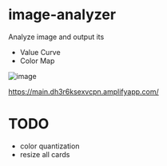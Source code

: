 # image-analyzer
Analyze image and output its 
- Value Curve
- Color Map

![image](https://user-images.githubusercontent.com/8611553/185155375-91196a8a-06ac-40a3-bea7-54aaf893cf2f.png)

https://main.dh3r6ksexvcpn.amplifyapp.com/


# TODO
- color quantization
- resize all cards
